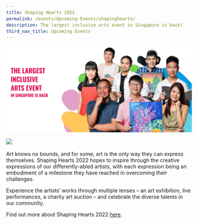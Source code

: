 ```yaml
---
title: Shaping Hearts 2022
permalink: /events/Upcoming-Events/shapinghearts/
description: The largest inclusive arts event in Singapore is back!
third_nav_title: Upcoming Events
---
```

![](/images/Events/Upcoming%20Events/Shaping%20Hearts/SH%20Website%20Banner.jpg)

![](https://shapinghearts.sg/wp-content/uploads/2022/09/Frame-242-2.svg)

Art knows no bounds, and for some, art is the only way they can express themselves. Shaping Hearts 2022 hopes to inspire through the creative expressions of our differently-abled artists, with each expression being an embodiment of a milestone they have reached in overcoming their challenges.  
  
Experience the artists’ works through multiple lenses – an art exhibition, live performances, a charity art auction – and celebrate the diverse talents in our community.

Find out more about Shaping Hearts 2022 [here](https://shapinghearts.sg/).